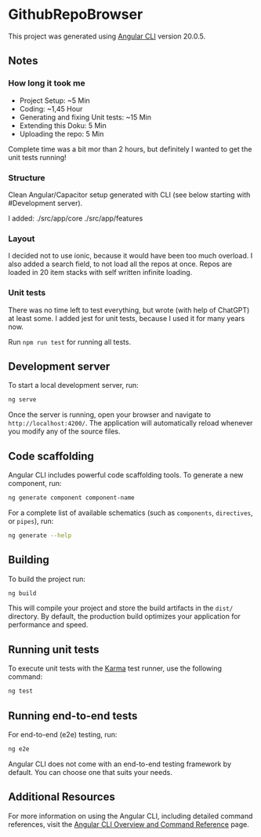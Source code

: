 # GithubRepoBrowser

This project was generated using [Angular CLI](https://github.com/angular/angular-cli) version 20.0.5.

## Notes

### How long it took me

- Project Setup: ~5 Min
- Coding: ~1,45 Hour
- Generating and fixing Unit tests: ~15 Min
- Extending this Doku: 5 Min
- Uploading the repo: 5 Min 

Complete time was a bit mor than 2 hours, but definitely I wanted to get the unit tests running!

### Structure

Clean Angular/Capacitor setup generated with CLI (see below starting with #Development server).

I added:
./src/app/core
./src/app/features

### Layout

I decided not to use ionic, because it would have been too much overload. I also added a search field, 
to not load all the repos at once. Repos are loaded in 20 item stacks with self written infinite loading.

### Unit tests

There was no time left to test everything, but wrote (with help of ChatGPT) at least some. I added jest for unit tests, because I used it for many years now.

Run ``npm run test`` for running all tests.

## Development server

To start a local development server, run:

```bash
ng serve
```

Once the server is running, open your browser and navigate to `http://localhost:4200/`. The application will automatically reload whenever you modify any of the source files.

## Code scaffolding

Angular CLI includes powerful code scaffolding tools. To generate a new component, run:

```bash
ng generate component component-name
```

For a complete list of available schematics (such as `components`, `directives`, or `pipes`), run:

```bash
ng generate --help
```

## Building

To build the project run:

```bash
ng build
```

This will compile your project and store the build artifacts in the `dist/` directory. By default, the production build optimizes your application for performance and speed.

## Running unit tests

To execute unit tests with the [Karma](https://karma-runner.github.io) test runner, use the following command:

```bash
ng test
```

## Running end-to-end tests

For end-to-end (e2e) testing, run:

```bash
ng e2e
```

Angular CLI does not come with an end-to-end testing framework by default. You can choose one that suits your needs.

## Additional Resources

For more information on using the Angular CLI, including detailed command references, visit the [Angular CLI Overview and Command Reference](https://angular.dev/tools/cli) page.
